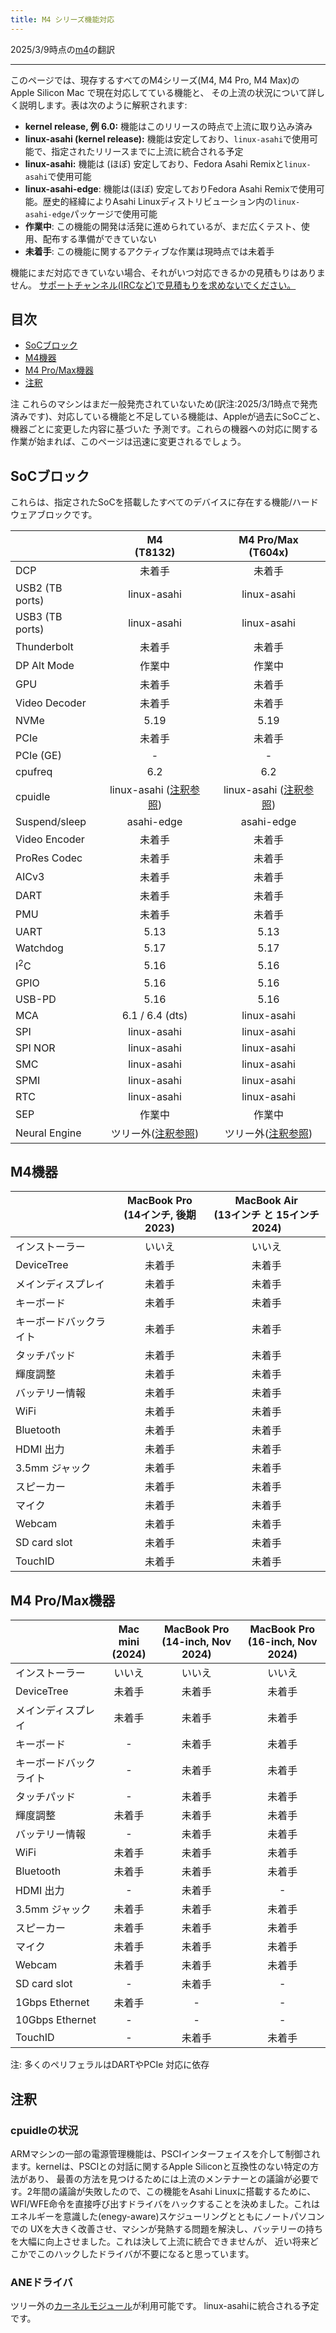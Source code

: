 ```yaml
---
title: M4 シリーズ機能対応
---
```


2025/3/9時点の[m4](https://github.com/AsahiLinux/docs/blob/main/docs/platform/feature-support/m4.md)の翻訳

---
このページでは、現存するすべてのM4シリーズ(M4, M4 Pro, M4 Max)の Apple Silicon Mac で現在対応してている機能と、
その上流の状況について詳しく説明します。表は次のように解釈されます:

* **kernel release, 例 6.0:** 機能はこのリリースの時点で上流に取り込み済み
* **linux-asahi (kernel release):** 機能は安定しており、`linux-asahi`で使用可能で、指定されたリリースまでに上流に統合される予定
* **linux-asahi:** 機能は (ほぼ) 安定しており、Fedora Asahi Remixと`linux-asahi`で使用可能
* **linux-asahi-edge**: 機能は(ほぼ) 安定しておりFedora Asahi Remixで使用可能。歴史的経緯によりAsahi Linuxディストリビューション内の`linux-asahi-edge`パッケージで使用可能
* **作業中**: この機能の開発は活発に進められているが、まだ広くテスト、使用、配布する準備ができていない
* **未着手**: この機能に関するアクティブな作業は現時点では未着手

機能にまだ対応できていない場合、それがいつ対応できるかの見積もりはありません。
[サポートチャンネル(IRCなど)で見積もりを求めないでください。](../../project/when-will-asahi-be-done.md)

## 目次
- [SoCブロック](#socブロック)
- [M4機器](#m4機器)
- [M4 Pro/Max機器](#m4-promax機器)
- [注釈](#注釈)

注 これらのマシンはまだ一般発売されていないため(訳注:2025/3/1時点で発売済みです)、対応している機能と不足している機能は、Appleが過去にSoCごと、機器ごとに変更した内容に基づいた
予測です。これらの機器への対応に関する作業が始まれば、このページは迅速に変更されるでしょう。


## SoCブロック
これらは、指定されたSoCを搭載したすべてのデバイスに存在する機能/ハードウェアブロックです。

|                  | M4<br>(T8132)        | M4 Pro/Max<br>(T604x)       |
|------------------|:--------------------:|:---------------------------:|
| DCP              | 未着手                 | 未着手                      |
| USB2 (TB ports)  | linux-asahi          | linux-asahi                 |
| USB3 (TB ports)  | linux-asahi          | linux-asahi                 |
| Thunderbolt      | 未着手                 | 未着手                      |
| DP Alt Mode      | 作業中                | 作業中                       |
| GPU              | 未着手                 | 未着手                      |
| Video Decoder    | 未着手                 | 未着手                      |
| NVMe             | 5.19                 | 5.19                        |
| PCIe             | 未着手                 | 未着手                      |
| PCIe (GE)        | -                    | -                           |
| cpufreq          | 6.2                  | 6.2                         |
| cpuidle          | linux-asahi ([注釈参照](#cpuidleの状況)) | linux-asahi ([注釈参照](#cpuidleの状況))       |
| Suspend/sleep    | asahi-edge           | asahi-edge                  |
| Video Encoder    | 未着手                 | 未着手                      |
| ProRes Codec     | 未着手                 | 未着手                      |
| AICv3            | 未着手                 | 未着手                      |
| DART             | 未着手                 | 未着手                      |
| PMU              | 未着手                 | 未着手                      |
| UART             | 5.13                 | 5.13                        |
| Watchdog         | 5.17                 | 5.17                        |
| I<sup>2</sup>C   | 5.16                 | 5.16                        |
| GPIO             | 5.16                 | 5.16                        |
| USB-PD           | 5.16                 | 5.16                        |
| MCA              | 6.1 / 6.4 (dts)      | linux-asahi                 |
| SPI              | linux-asahi          | linux-asahi                 |
| SPI NOR          | linux-asahi          | linux-asahi                 |
| SMC              | linux-asahi          | linux-asahi                 |
| SPMI             | linux-asahi          | linux-asahi                 |
| RTC              | linux-asahi          | linux-asahi                 |
| SEP              | 作業中                | 作業中                       |
| Neural Engine    | ツリー外([注釈参照](#ANEドライバ))     | ツリー外([注釈参照](#ANEドライバ))             |

## M4機器

|                    | MacBook Pro <br> (14インチ, 後期 2023) | MacBook Air <br>(13インチ と 15インチ 2024) |
|--------------------|:-----------------------------------:|:---------------------------------------:|
| インストーラー        | いいえ                              | いいえ                              |
| DeviceTree         | 未着手                               | 未着手                               |
| メインディスプレイ    | 未着手                               | 未着手                               |
| キーボード           |  未着手                             | 未着手                               | 
| キーボードバックライト |  未着手                             | 未着手                               | 
| タッチパッド         |  未着手                             | 未着手                             | 
| 輝度調整            | 未着手                              | 未着手                               | 
| バッテリー情報       |  未着手                              | 未着手                               | 
| WiFi               | 未着手                             | 未着手                               | 
| Bluetooth          | 未着手                             | 未着手                               |  
| HDMI 出力          |  未着手                             | 未着手                               | 
| 3.5mm ジャック      | 未着手                              | 未着手                               |  
| スピーカー　         | 未着手                              | 未着手                               |  
| マイク　　　         | 未着手                              | 未着手                               |
| Webcam             | 未着手                               | 未着手                               | 
| SD card slot       |  未着手                              | 未着手                               | 
| TouchID            |  未着手                              | 未着手                               | 

## M4 Pro/Max機器

|                    | Mac mini<br>(2024) | MacBook Pro<br>(14-inch, Nov 2024)  | MacBook Pro<br>(16-inch, Nov 2024) |
|--------------------|:------------------:|:-----------------------------------:|:----------------------------------:|
| インストーラー       | いいえ              | いいえ                                | いいえ                                 |
| DeviceTree         | 未着手              | 未着手                              | 未着手                               |
| メインディスプレイ    | 未着手              | 未着手                              | 未着手                               |
| キーボード           | -                  | 未着手                              | 未着手                              |
| キーボードバックライト | -                  | 未着手                               | 未着手                              |
| タッチパッド         | -                  | 未着手                              | 未着手                              |
| 輝度調整　　         | 未着手              | 未着手                               | 未着手                             |
| バッテリー情報       | -                  | 未着手                               | 未着手                              |
| WiFi               | 未着手              | 未着手                               | 未着手                              |
| Bluetooth          | 未着手              | 未着手                               | 未着手                              |
| HDMI 出力           | -                  | 未着手                               | -                                  |
| 3.5mm ジャック       | 未着手              | 未着手                               | 未着手                               |
| スピーカー           | 未着手              | 未着手                              | 未着手                               |
| マイク              | 未着手              | 未着手                                | 未着手                                |
| Webcam             | 未着手              | 未着手                                | 未着手                                |
| SD card slot       | -                  | 未着手                               | -                                  |
| 1Gbps Ethernet     | 未着手              | -                                   | -                                  |
| 10Gbps Ethernet    | -                  | -                                   | -                                  |
| TouchID            | -                  | 未着手                                | 未着手                               |

注: 多くのペリフェラルはDARTやPCIe 対応に依存

## 注釈
### cpuidleの状況
ARMマシンの一部の電源管理機能は、PSCIインターフェイスを介して制御されます。kernelは、PSCIとの対話に関するApple Siliconと互換性のない特定の方法があり、
最善の方法を見つけるためには上流のメンテナーとの議論が必要です。2年間の議論が失敗したので、この機能をAsahi Linuxに搭載するために、
WFI/WFE命令を直接呼び出すドライバをハックすることを決めました。これはエネルギーを意識した(enegy-aware)スケジューリングとともにノートパソコンでの
UXを大きく改善させ、マシンが発熱する問題を解決し、バッテリーの持ちを大幅に向上させました。これは決して上流に統合できませんが、
近い将来どこかでこのハックしたドライバが不要になると思っています。

### ANEドライバ
ツリー外の[カーネルモジュール](https://github.com/eiln/ane/tree/main)が利用可能です。 linux-asahiに統合される予定です。
